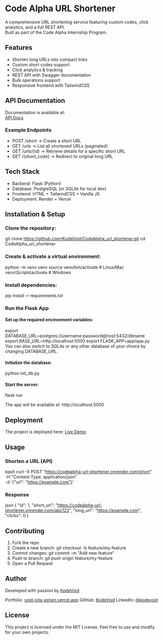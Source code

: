 # Code Alpha URL Shortener

A comprehensive URL shortening service featuring custom codes, click analytics, and a full REST API.  
Built as part of the Code Alpha Internship Program.



## Features
- Shorten long URLs into compact links  
- Custom short codes support  
- Click analytics & tracking  
- REST API with Swagger documentation  
- Bulk operations support  
- Responsive frontend with TailwindCSS  



## API Documentation
Documentation is available at:  
[API Docs](https://codealpha-url-shortener.onrender.com/api-docs)

### Example Endpoints
- POST /short → Create a short URL  
- GET /urls → List all shortened URLs (paginated)  
- GET /urls/{id} → Retrieve details for a specific short URL  
- GET /{short_code} → Redirect to original long URL  


## Tech Stack
- Backend: Flask (Python)  
- Database: PostgreSQL (or SQLite for local dev)  
- Frontend: HTML + TailwindCSS + Vanilla JS  
- Deployment: Render + Vercel  



## Installation & Setup

### Clone the repository:
git clone https://github.com/KodeVoid/CodeAlpha_url_shortener.git
cd CodeAlpha_url_shortener


### Create & activate a virtual environment:


python -m venv venv
source venv/bin/activate   # Linux/Mac
venv\Scripts\activate      # Windows


### Install dependencies:


pip install -r requirements.txt


### Run the Flask App

#### Set up the required environment variables:

export DATABASE_URL=postgres://username:password@host:5432/dbname
export BASE_URL=http://localhost:5000
export FLASK_APP=app/app.py
You can also switch to SQLite or any other database of your choice by changing DATABASE_URL.
#### Initialize the database:

 python init_db.py


#### Start the server:


flask run


The app will be available at:
http://localhost:5000



## Deployment

The project is deployed here:
[Live Demo](https://void-iota-ashen.vercel.app/)



## Usage

### Shorten a URL (API)

bash
curl -X POST "https://codealpha-url-shortener.onrender.com/short" \
-H "Content-Type: application/json" \
-d '{"url": "https://example.com"}'


### Response

json
{
  "id": 1,
  "short_url": "https://codealpha-url-shortener.onrender.com/abc123",
  "long_url": "https://example.com",
  "clicks": 0
}




## Contributing

1. Fork the repo
2. Create a new branch: git checkout -b feature/my-feature
3. Commit changes: git commit -m "Add new feature"
4. Push to branch: git push origin feature/my-feature
5. Open a Pull Request



## Author

Developed with passion by [KodeVoid](https://www.linkedin.com/in/kodevoid)

 Portfolio: [void-iota-ashen.vercel.app](https://void-iota-ashen.vercel.app/)
 GitHub: [KodeVoid](https://github.com/KodeVoid)
 LinkedIn: [@kodevoid](https://www.linkedin.com/in/kodevoid)



## License

This project is licensed under the MIT License.
Feel free to use and modify for your own projects.


